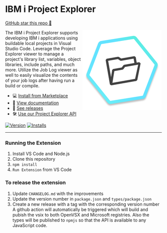 # IBM i Project Explorer

[GitHub star this repo 🌟](https://github.com/IBM/vscode-ibmi-projectexplorer)

<img src="./icon.png" align="right" width="256" height="256">

The IBM i Project Explorer supports developing IBM i applications using buildable local projects in Visual Studio Code. Leverage the Project Explorer viewer to manage a project's library list, variables, object libraries, include paths, and much more. Utilize the Job Log viewer as well to easily visualize the contents of your job logs after having run a build or compile.

- 💻 [Install from Marketplace](https://marketplace.visualstudio.com/items?itemName=IBM.vscode-ibmi-projectexplorer)
- 📖 [View documentation](https://ibm.github.io/vscode-ibmi-projectexplorer) 
- 🔎 [See releases](https://github.com/IBM/vscode-ibmi-projectexplorer/releases)
- 🛠 [Use our Project Explorer API](https://ibm.github.io/vscode-ibmi-projectexplorer/#/pages/developing/api)

[![Version](https://img.shields.io/visual-studio-marketplace/v/IBM.vscode-ibmi-projectexplorer)](https://marketplace.visualstudio.com/items?itemName=IBM.vscode-ibmi-projectexplorer)
[![Installs](https://img.shields.io/visual-studio-marketplace/i/IBM.vscode-ibmi-projectexplorer)](https://marketplace.visualstudio.com/items?itemName=IBM.vscode-ibmi-projectexplorer)

---

### Running the Extension

1. Install VS Code and Node.js
2. Clone this repository
3. `npm install`
4. `Run Extension` from VS Code

### To release the extension
1. Update `CHANGELOG.md` with the improvements
2. Update the version number in `package.json` and `types/package.json`
3. Create a new release with a tag with the corresponding version number
A github action will automatically be triggered which will build and pubish the vsix to 
both OpenVSX and Microsoft registries.  Also the types will be published to `npmjs` so that
the API is available to any JavaScript code.
